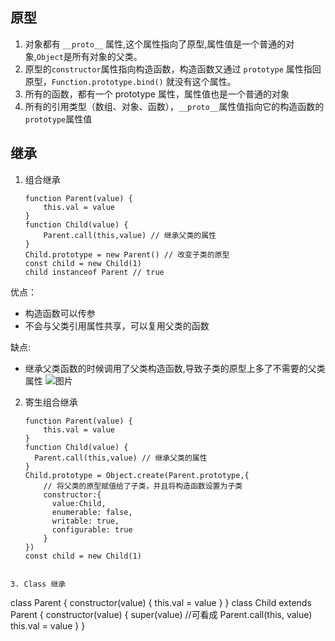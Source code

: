 ## 原型

1. 对象都有 `__proto__` 属性,这个属性指向了原型,属性值是一个普通的对象,`Object`是所有对象的父类。
2. 原型的`constructor`属性指向构造函数，构造函数又通过 `prototype` 属性指回原型，`Function.prototype.bind()` 就没有这个属性。
3. 所有的函数，都有一个 prototype 属性，属性值也是一个普通的对象
4. 所有的引用类型（数组、对象、函数），`__proto__`属性值指向它的构造函数的`prototype`属性值

## 继承

1. 组合继承

   ```
   function Parent(value) {
       this.val = value
   }
   function Child(value) {
       Parent.call(this,value) // 继承父类的属性
   }
   Child.prototype = new Parent() // 改变子类的原型
   const child = new Child(1)
   child instanceof Parent // true
   ```

优点：

- 构造函数可以传参
- 不会与父类引用属性共享，可以复用父类的函数

缺点:

- 继承父类函数的时候调用了父类构造函数,导致子类的原型上多了不需要的父类属性
  ![图片](https://user-gold-cdn.xitu.io/2018/11/19/1672aeb24a2e2cae?imageView2/0/w/1280/h/960/format/webp/ignore-error/1)

2. 寄生组合继承

   ```
   function Parent(value) {
       this.val = value
   }
   function Child(value) {
     Parent.call(this,value) // 继承父类的属性
   }
   Child.prototype = Object.create(Parent.prototype,{
       // 将父类的原型赋值给了子类，并且将构造函数设置为子类
       constructor:{
         value:Child,
         enumerable: false,
         writable: true,
         configurable: true
       }
   })
   const child = new Child(1)
   ```

```

3. Class 继承
```

class Parent {
constructor(value) {
this.val = value
}
}
class Child extends Parent {
constructor(value) {
super(value) //可看成 Parent.call(this, value)
this.val = value
}
}

```

```
